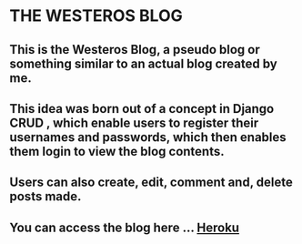 # THE WESTEROS BLOG

## This is the Westeros Blog, a pseudo blog or something similar to an actual blog created by me.

## This idea was born out of a concept in Django CRUD , which enable users to register their usernames and passwords, which then enables them login to view the blog contents.

## Users can also create, edit, comment and, delete posts made.

## You can access the blog here ... [Heroku](https://senaikepooldis.herokuapp.com/accounts/signup)
